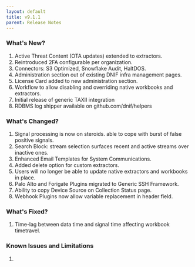 ```yaml
---
layout: default
title: v9.1.1
parent: Release Notes
---
```


### What's New?
1. Active Threat Content (OTA updates) extended to extractors.
2. Reintroduced 2FA configurable per organization.
3. Connectors: S3 Optimized, Snowflake Audit, HaltDOS.
4. Administration section out of existing DNIF infra management pages.
5. License Card added to new administration section.
6. Workflow to allow disabling and overriding native workbooks and extractors.
7. Initial release of generic TAXII integration
8. RDBMS log shipper available on github.com/dnif/helpers

### What's Changed?
1. Signal processing is now on steroids. able to cope with burst of false positive signals.
2. Search Block: stream selection surfaces recent and active streams over inactive ones.
3. Enhanced Email Templates for System Communications.
4. Added delete option for custom extractors.
5. Users will no longer be able to update native extractors and workbooks in place.
6. Palo Alto and Forigate Plugins migrated to Generic SSH Framework.
7. Ability to copy Device Source on Collection Status page.
8. Webhook Plugins now allow variable replacement in header field.

### What's Fixed?
1. Time-lag between data time and signal time affecting workbook timetravel.

### Known Issues and Limitations
1. 
